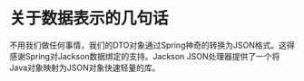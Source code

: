 # 关于数据表示的几句话

不用我们做任何事情，我们的DTO对象通过Spring神奇的转换为JSON格式。这得感谢Spring对Jackson数据绑定的支持。Jackson JSON处理器提供了一个将Java对象映射为JSON对象快速轻量的库。
